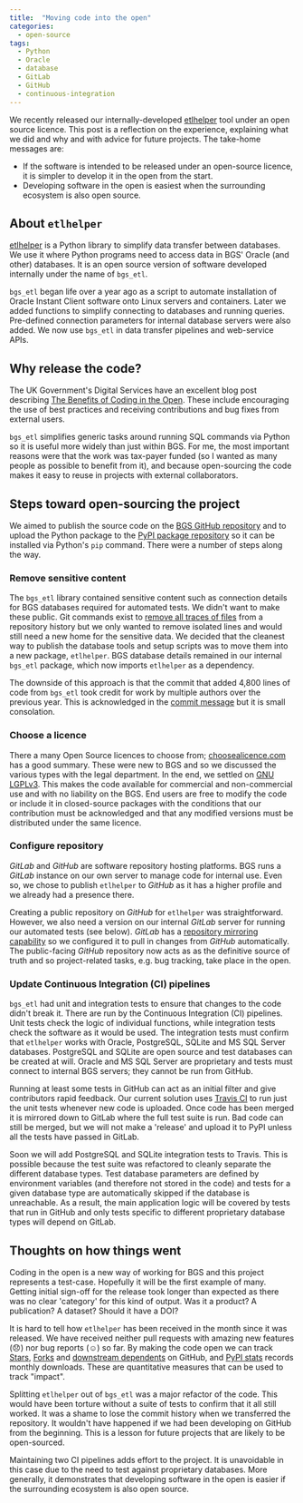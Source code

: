 ```yaml
---
title:  "Moving code into the open"
categories:
  - open-source
tags:
  - Python
  - Oracle
  - database
  - GitLab
  - GitHub
  - continuous-integration
---
```


We recently released our internally-developed [etlhelper](https://github.com/BritishGeologicalSurvey/etlhelper) tool under an open source licence.
This post is a reflection on the experience, explaining what we did and why and with advice for future projects.
The take-home messages are:

+ If the software is intended to be released under an open-source licence, it is simpler to develop it in the open from the start.
+ Developing software in the open is easiest when the surrounding ecosystem is also open source.


## About `etlhelper`

[etlhelper](https://github.com/BritishGeologicalSurvey/etlhelper) is a Python library to simplify data transfer between databases.
We use it where Python programs need to access data in BGS' Oracle (and other) databases.
It is an open source version of software developed internally under the name of `bgs_etl`.

`bgs_etl` began life over a year ago as a script to automate installation of Oracle Instant Client software onto Linux servers and containers.
Later we added functions to simplify connecting to databases and running queries.
Pre-defined connection parameters for internal database servers were also added.
We now use `bgs_etl` in data transfer pipelines and web-service APIs.


## Why release the code?

The UK Government's Digital Services have an excellent blog post describing [The Benefits of Coding in the Open](https://gds.blog.gov.uk/2017/09/04/the-benefits-of-coding-in-the-open/).
These include encouraging the use of best practices and receiving contributions and bug fixes from external users.

`bgs_etl` simplifies generic tasks around running SQL commands via Python so it is useful more widely than just within BGS.
For me, the most important reasons were that the work was tax-payer funded (so I wanted as many people as possible to benefit from it), and because open-sourcing the code makes it easy to reuse in projects with external collaborators.


## Steps toward open-sourcing the project

We aimed to publish the source code on the [BGS GitHub repository](https://github.com/BritishGeologicalSurvey) and to upload the Python package to the [PyPI package repository](https://pypi.org/project/etlhelper/) so it can be installed via Python's `pip` command.
There were a number of steps along the way.


### Remove sensitive content

The `bgs_etl` library contained sensitive content such as connection details for BGS databases required for automated tests.
We didn't want to make these public.
Git commands exist to [remove all traces of files](https://help.github.com/en/github/authenticating-to-github/removing-sensitive-data-from-a-repository) from a repository history but we only wanted to remove isolated lines and would still need a new home for the sensitive data.
We decided that the cleanest way to publish the database tools and setup scripts was to move them into a new package, `etlhelper`.
BGS database details remained in our internal `bgs_etl` package, which now imports `etlhelper` as a dependency.

The downside of this approach is that the commit that added 4,800 lines of code from `bgs_etl` took credit for work by multiple authors over the previous year.
This is acknowledged in the [commit message](https://github.com/BritishGeologicalSurvey/etlhelper/commit/8337b9b94bc8c190c28c29077e333a7f320eafe0) but it is small consolation.


### Choose a licence

There a many Open Source licences to choose from; [choosealicence.com](https://choosealicense.com/) has a good summary.
These were new to BGS and so we discussed the various types with the legal department.
In the end, we settled on [GNU LGPLv3](https://choosealicense.com/licenses/lgpl-3.0/).
This makes the code available for commercial and non-commercial use and with no liability on the BGS.
End users are free to modify the code or include it in closed-source packages with the conditions that our contribution must be acknowledged and that any modified versions must be distributed under the same licence.


### Configure repository

_GitLab_ and _GitHub_ are software repository hosting platforms.
BGS runs a _GitLab_ instance on our own server to manage code for internal use.
Even so, we chose to publish `etlhelper` to _GitHub_ as it has a higher profile and we already had a presence there.

Creating a public repository on _GitHub_ for `etlhelper` was straightforward.
However, we also need a version on our internal _GitLab_ server for running our automated tests (see below).
_GitLab_ has a [repository mirroring capability](https://docs.gitlab.com/ee/workflow/repository_mirroring.html#overview) so we configured it to pull in changes from _GitHub_ automatically.
The public-facing _GitHub_ repository now acts as as the definitive source of truth and so project-related tasks, e.g. bug tracking, take place in the open.


### Update Continuous Integration (CI) pipelines

`bgs_etl` had unit and integration tests to ensure that changes to the code didn't break it.
There are run by the Continuous Integration (CI) pipelines.
Unit tests check the logic of individual functions, while integration tests check the software as it would be used.
The integration tests must confirm that `etlhelper` works with Oracle, PostgreSQL, SQLite and MS SQL Server databases.
PostgreSQL and SQLite are open source and test databases can be created at will.
Oracle and MS SQL Server are proprietary and tests must connect to internal BGS servers; they cannot be run from GitHub.

Running at least some tests in GitHub can act as an initial filter and give contributors rapid feedback.
Our current solution uses [Travis CI](https://travis-ci.com) to run just the unit tests whenever new code is uploaded.
Once code has been merged it is mirrored down to GitLab where the full test suite is run.
Bad code can still be merged, but we will not make a 'release' and upload it to PyPI unless all the tests have passed in GitLab.

Soon we will add PostgreSQL and SQLite integration tests to Travis.
This is possible because the test suite was refactored to cleanly separate the different database types.
Test database parameters are defined by environment variables (and therefore not stored in the code) and tests for a given database type are automatically skipped if the database is unreachable.
As a result, the main application logic will be covered by tests that run in GitHub and only tests specific to different proprietary database types will depend on GitLab.


## Thoughts on how things went

Coding in the open is a new way of working for BGS and this project represents
a test-case.
Hopefully it will be the first example of many.
Getting initial sign-off for the release took longer than expected as there was
no clear 'category' for this kind of output.
Was it a product?  A publication?  A dataset?  Should it have a DOI?

It is hard to tell how `etlhelper` has been received in the month since it was released.
We have received neither pull requests with amazing new features (😞) nor bug reports (☺️) so far.
By making the code open we can track [Stars](https://github.com/BritishGeologicalSurvey/etlhelper/stargazers), [Forks](https://github.com/BritishGeologicalSurvey/etlhelper/network/members) and [downstream dependents](https://github.com/BritishGeologicalSurvey/etlhelper/network/dependents) on GitHub, and [PyPI stats](https://pypistats.org/packages/etlhelper) records monthly downloads.
These are quantitative measures that can be used to track "impact".

Splitting `etlhelper` out of `bgs_etl` was a major refactor of the code.
This would have been torture without a suite of tests to confirm that it all still worked.
It was a shame to lose the commit history when we transferred the repository.
It wouldn't have happened if we had been developing on GitHub from the beginning.
This is a lesson for future projects that are likely to be open-sourced.

Maintaining two CI pipelines adds effort to the project.
It is unavoidable in this case due to the need to test against proprietary databases.
More generally, it demonstrates that developing software in the open is easier if the surrounding ecosystem is also open source.
